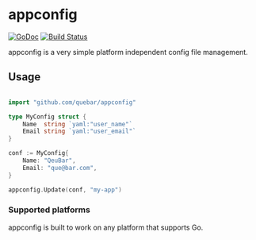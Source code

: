 # appconfig

[![GoDoc](https://godoc.org/github.com/qeubar/appconfig?status.svg)](https://godoc.org/github.com/qeubar/appconfig)
[![Build Status](https://travis-ci.com/qeubar/appconfig.svg?branch=master)](https://travis-ci.com/qeubar/appconfig)

appconfig is a very simple platform independent config file management.

## Usage

```go

import "github.com/quebar/appconfig"

type MyConfig struct {
    Name  string `yaml:"user_name"`
    Email string `yaml:"user_email"`
}

conf := MyConfig{
    Name: "QeuBar",
    Email: "que@bar.com",
}

appconfig.Update(conf, "my-app")
```

### Supported platforms
appconfig is built to work on any platform that supports Go.
